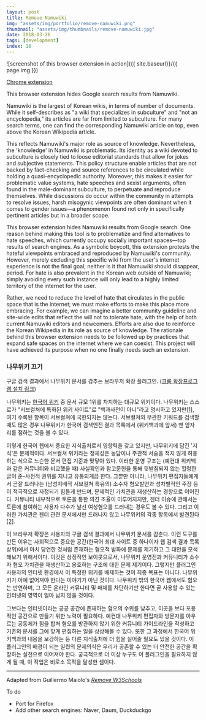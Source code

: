 ```yaml
---
layout: post
title: Remove Namuwiki
img: "assets/img/portfolio/remove-namuwiki.png"
thumbnail: "assets/img/thumbnails/remove-namuwiki.jpg"
date: 2018-03-26
tags: [development]
index: 18
---
```


![screenshot of this browser extension in action]({{ site.baseurl}}/{{ page.img }})

[Chrome extension](https://chrome.google.com/webstore/detail/remove-namuwiki/bfemngbpjoamofhfdmgamihocofefcan)

This browser extension hides Google search results from Namuwiki. 

Namuwiki is the largest of Korean wikis, in terms of number of documents. While it self-describes as "a wiki that specializes in subculture" and "not an encyclopedia," its articles are far from limited to subculture. For many search terms, one can find the corresponding Namuwiki article on top, even above the Korean Wikipedia article.

This reflects Namuwiki's major role as source of knowledge. Nevertheless, the 'knowledge' in Namuwiki is problematic. Its identity as a wiki devoted to subculture is closely tied to loose editorial standards that allow for jokes and subjective statements. This policy structure enable articles that are not backed by fact-checking and source references to be circulated while holding a quasi-encyclopedic authority. Moreover, this makes it easier for problematic value systems, hate speeches and sexist arguments, often found in the male-dominant subculture, to perpetuate and reproduce themselves. While discussions do occur within the community in attempts to resolve issues, harsh misogynic viewpoints are often dominant when it comes to gender issues—a phenomenon found not only in specifically pertinent articles but in a broader scope.

This browser extension hides Namuwiki results from Google search<!-- and replaces them with links to the Korean Wikipedia-->. One reason behind making this tool is to problematize and find alternatives to hate speeches, which currently occupy socially important spaces—top results of search engines. As a symbolic boycott, this extension protests the hateful viewpoints embraced and reproduced by Namuwiki's community. However, merely excluding this specific wiki from the user's internet experience is not the final goal; neither is it that Namuwiki should disappear, period. For hate is also prevalent in the Korean web outside of Namuwiki; simply avoiding every such instance will only lead to a highly limited territory of the internet for the user.

Rather, we need to reduce the level of hate that circulates in the public space that is the internet; we must make efforts to make this place more embracing. For example, we can imagine a better community guideline and site-wide edits that reflect the will not to tolerate hate, with the help of both current Namuwiki editors and newcomers. Efforts are also due to reinforce the Korean Wikipedia in its role as source of knowledge. The rationale behind this browser extension needs to be followed up by practices that expand safe spaces on the internet where we can coexist. This project will have achieved its purpose when no one finally needs such an extension.

### 나무위키 끄기

구글 검색 결과에서 나무위키 문서를 감추는 브라우저 확장 플러그인. ([크롬 확장프로그램 설치 링크](https://chrome.google.com/webstore/detail/remove-namuwiki/bfemngbpjoamofhfdmgamihocofefcan))

나무위키는 [한국어 위키](https://ko.wikipedia.org/wiki/한국어_위키_목록) 중 문서 규모 1위를 차지하는 대규모 위키이다. 나무위키는 스스로가 "서브컬쳐에 특화된 위키 사이트"로 "백과사전이 아니"라고 명시하고 있지만[[1]](https://namu.wiki/w/나무위키), 여기 수록된 항목이 서브컬쳐에 국한되지는 않는다. 서브컬쳐와 무관한 키워드를 검색할 때도 많은 경우 나무위키가 한국어 검색엔진 결과 목록에서 (위키백과에 앞서) 맨 앞자리를 점하는 것을 볼 수 있다.

이렇게 한국어 웹에서 중요한 지식출처로서 영향력을 갖고 있지만, 나무위키에 담긴 '지식'은 문제적이다. 서브컬쳐 위키라는 정체성은 농담이나 주관적 서술을 적지 않게 허용하는 식으로 느슨한 문서 편집 기준과 맞닿아 있다. 이러한 운영 구조는 (예컨대 위키백과 같은 커뮤니티와 비교했을 때) 사실확인과 참고문헌을 통해 뒷받침되지 않는 헐렁한 글이 준-사전적 권위를 지니고 유통되게끔 한다. 그뿐만 아니라, 나무위키 편집자들에게서 곧잘 드러나는 (남성지배적 서브컬쳐 특유의) 소수자 혐오발언과 성차별적인 주장 등이 적극적으로 자정되기 힘들게 만드며, 문제적인 가치관을 재생산하는 경향으로 이어진다. 커뮤니티 내부적으로 토론을 통한 의견 조율이 이루어지지만, 젠더 이슈에 관해서는 토론에 참여하는 사용자 다수가 날선 여성혐오를 드러내는 경우도 볼 수 있다. 그리고 이러한 가치관은 젠더 관련 문서에서만 드러나지 않고 나무위키의 각종 항목에서 발견된다[[2]](http://ize.co.kr/articleView.html?no=2016061909477213310).

이 브라우저 확장은 사용자의 구글 검색 결과에서 나무위키 문서를 감춘다<!--추고, 대신 그 자리에 한국어 위키백과로 가는 링크를 놓는다-->. 이런 도구를 만든 이유는 사회적으로 중요한 공간(한국어 최대 사이트 중 하나이자 웹 검색 결과 목록 상위)에서 마치 당연한 것처럼 존재하는 혐오적 발화에 문제를 제기하고 그 대안을 모색해보기 위해서이다. 이것은 상징적인 보이콧으로서, 나무위키 운영진과 커뮤니티가 소수자 혐오 가치관을 재생산하고 옹호하는 구조에 대한 문제 제기이다. 그렇지만 플러그인 사용자의 인터넷 환경에서 이 특정한 위키를 배제하는 것이 최종 목표는 아니다. 나무위키가 아예 없어져야 한다는 이야기가 아닌 것이다. 나무위키 밖의 한국어 웹에서도 혐오는 만연하며, 그 모든 온라인 커뮤니티 및 매체를 차단하기만 한다면 곧 사용할 수 있는 인터넷의 영역이 얼마 남지 않을 것이다.

그보다는 인터넷이라는 공공 공간에 존재하는 혐오의 수위를 낮추고, 이곳을 보다 포용적인 공간으로 만들기 위한 노력이 필요하다. 예컨대 나무위키 편집자와 방문자를 아우르는 공동체가 힘을 합쳐 혐오를 방관하지 않기 위한 커뮤니티 가이드라인을 작성하고 기존의 문서를 그에 맞게 편집하는 일을 상상해볼 수 있다. 또한 그 과정에서 한국어 위키백과의 내용을 보강하는 등 다른 지식출처에 더 힘을 실어줄 필요도 있을 것이다. 이 플러그인의 배경이 되는 일련의 문제의식은 우리가 공존할 수 있는 더 안전한 공간을 확장하는 실천으로 이어져야 한다. 궁극적으로 더 이상 누구도 이 플러그인을 필요하지 않게 될 때, 이 작업은 비로소 목적을 달성한 셈이다.

---

Adapted from Guillermo Maiolo's *[Remove W3Schools](https://github.com/GMaiolo/remove-w3schools)*

To do

- Port for Firefox
- Add other search engines: Naver, Daum, Duckduckgo